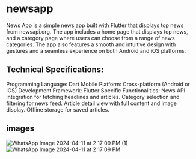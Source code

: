 # newsapp

News App is a simple news app built with Flutter that displays top news from newsapi.org. The app includes a home page that displays top news, and a category page where users can choose from a range of news categories. The app also features a smooth and intuitive design with gestures and a seamless experience on both Android and iOS platforms.

## Technical Specifications:


Programming Language: Dart
Mobile Platform: Cross-platform (Android or iOS)
Development Framework: Flutter
Specific Functionalities:
News API integration for fetching headlines and articles.
Category selection and filtering for news feed.
Article detail view with full content and image display.
Offline storage for saved articles.


## images
![WhatsApp Image 2024-04-11 at 2 17 09 PM (1)](https://raw.githubusercontent.com/ManikandanFT/flutter_newsapp/main/assets/165630570/28cb8402-587a-4999-ac64-1ba4bc888cbb)
![WhatsApp Image 2024-04-11 at 2 17 09 PM](https://raw.githubusercontent.com/ManikandanFT/flutter_newsapp/main/assets/165630570/e5aaff73-3136-45fc-8a2e-3f456da0f63b)


